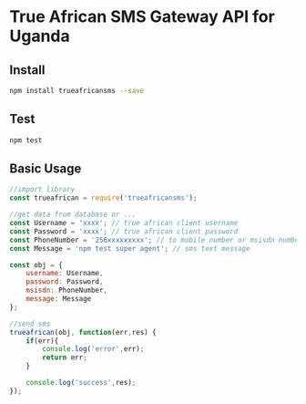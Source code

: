# True African SMS Gateway API for Uganda

## Install

```bash
npm install trueafricansms --save
```

## Test
```bash
npm test
```

## Basic Usage

```javascript
//import library
const trueafrican = require('trueafricansms');

//get data from database or ...
const Username = 'xxxx'; // true african client username
const Password = 'xxxx'; // true african client password
const PhoneNumber = '256xxxxxxxxx'; // to mobile number or msisdn number
const Message = 'npm test super agent'; // sms text message

const obj = {
    username: Username,
    password: Password,
    msisdn: PhoneNumber,
    message: Message
};

//send sms
trueafrican(obj, function(err,res) {
    if(err){
        console.log('error',err);
        return err;
    }

    console.log('success',res);
});
```